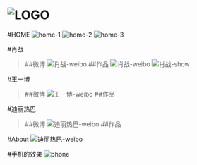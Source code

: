 ![LOGO](https://github.com/dovesandy/23/blob/master/images/git/logo.png)
====
#HOME
![home-1](https://github.com/dovesandy/23/blob/master/images/git/1.png)
![home-2](https://github.com/dovesandy/23/blob/master/images/git/2.png)
![home-3](https://github.com/dovesandy/23/blob/master/images/git/3.png)

#肖战
>##微博
![肖战-weibo](https://github.com/dovesandy/23/blob/master/images/git/4.png)
>##作品
![肖战-weibo](https://github.com/dovesandy/23/blob/master/images/git/5.png)
![肖战-show](https://github.com/dovesandy/23/blob/master/images/git/6.png)

#王一博
>##微博
![王一博-weibo](https://github.com/dovesandy/23/blob/master/images/git/7.png)
>##作品

#迪丽热巴
>##微博
![迪丽热巴-weibo](https://github.com/dovesandy/23/blob/master/images/git/8.png)
>##作品

#About
![迪丽热巴-weibo](https://github.com/dovesandy/23/blob/master/images/git/9.png)

#手机的效果
![phone](https://github.com/dovesandy/23/blob/master/images/git/10.png)
